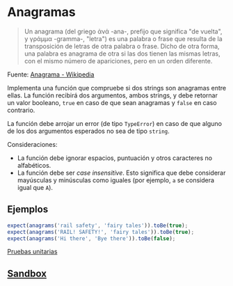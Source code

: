 # Anagramas

> Un anagrama (del griego ἀνά -ana-, prefijo que significa "de vuelta", y γράμμα
> -gramma-, "letra") es una palabra o frase que resulta de la transposición de
> letras de otra palabra o frase. Dicho de otra forma, una palabra es anagrama
> de otra si las dos tienen las mismas letras, con el mismo número de
> apariciones, pero en un orden diferente.

Fuente: [Anagrama - Wikipedia](https://es.wikipedia.org/wiki/Anagrama)

Implementa una función que compruebe si dos strings son anagramas entre ellas.
La función recibirá dos argumentos, ambos strings, y debe retornar un valor
booleano, `true` en caso de que sean anagramas y `false` en caso contrario.

La función debe arrojar un error (de tipo `TypeError`) en caso de que alguno de
los dos argumentos esperados no sea de tipo `string`.

Consideraciones:

* La función debe ignorar espacios, puntuación y otros caracteres no
  alfabéticos.
* La función debe ser _case insensitive_. Esto significa que debe considerar
  mayúsculas y minúsculas como iguales (por ejemplo, `a` se considera igual que
  `A`).

## Ejemplos

```js
expect(anagrams('rail safety', 'fairy tales')).toBe(true);
expect(anagrams('RAIL! SAFETY!', 'fairy tales')).toBe(true);
expect(anagrams('Hi there', 'Bye there')).toBe(false);
```

[Pruebas unitarias](./test/anagrams.spec.js)

## [Sandbox](https://lab.cs50.io/Laboratoria/job-application-public/cs50/02-tech-mentoring/exercises/10-anagrams/boilerplate/)
